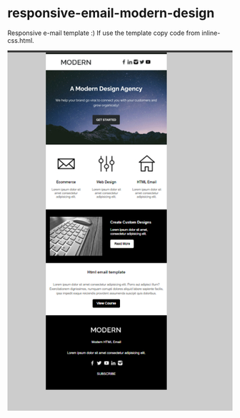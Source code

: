 # responsive-email-modern-design



Responsive e-mail template :) If use the template copy code from inline-css.html.

![](https://github.com/codescaptain/responsive-email-modern-design/blob/main/img/Screenshot_2.png?raw=true)
